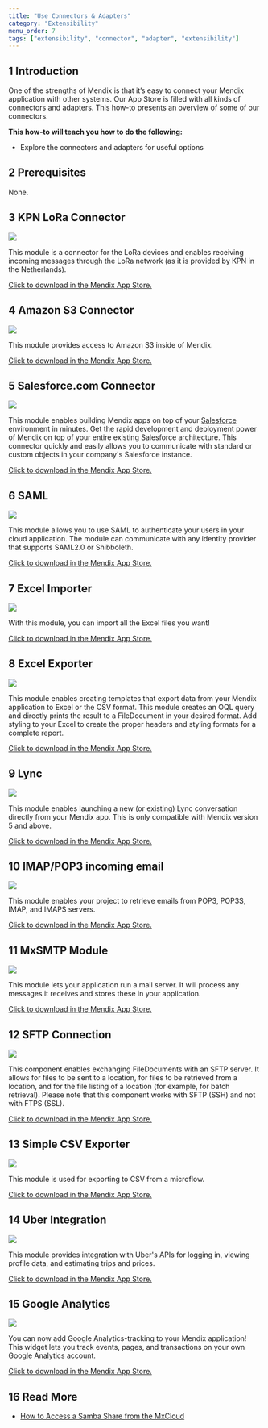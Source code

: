 ```yaml
---
title: "Use Connectors & Adapters"
category: "Extensibility"
menu_order: 7
tags: ["extensibility", "connector", "adapter", "extensibility"]
---
```


## 1 Introduction

One of the strengths of Mendix is that it’s easy to connect your Mendix application with other systems. Our App Store is filled with all kinds of connectors and adapters. This how-to presents an overview of some of our connectors.

**This how-to will teach you how to do the following:**

* Explore the connectors and adapters for useful options

## 2 Prerequisites

None.

## 3 KPN LoRa Connector

[![](attachments/18448690/19399076.png)](https://appstore.home.mendix.com/link/app/2747/First-Consulting/KPN-LoRa-Connector)

This module is a connector for the LoRa devices and enables receiving incoming messages through the LoRa network (as it is provided by KPN in the Netherlands).

[Click to download in the Mendix App Store.](https://appstore.home.mendix.com/link/app/2747/First-Consulting/KPN-LoRa-Connector)

## 4 Amazon S3 Connector

[![](attachments/18448690/19399077.png)](https://appstore.home.mendix.com/link/app/2074/Mendix/Amazon-S3-Connector)

This module provides access to Amazon S3 inside of Mendix.

[Click to download in the Mendix App Store.](https://appstore.home.mendix.com/link/app/2074/Mendix/Amazon-S3-Connector)

## 5 Salesforce.com Connector

[![](attachments/18448690/salesforce.png)](https://appstore.home.mendix.com/link/app/1424/Mendix/Salesforce.com-Connector)

This module enables building Mendix apps on top of your [Salesforce](http://Salesforce.com) environment in minutes. Get the rapid development and deployment power of Mendix on top of your entire existing Salesforce architecture. This connector quickly and easily allows you to communicate with standard or custom objects in your company's Salesforce instance.

[Click to download in the Mendix App Store.](https://appstore.home.mendix.com/link/app/1424/Mendix/Salesforce.com-Connector)

## 6 SAML

[![](attachments/18448690/SAML.png)](/appstore/modules/saml)

This module allows you to use SAML to authenticate your users in your cloud application. The module can communicate with any identity provider that supports SAML2.0 or Shibboleth.

[Click to download in the Mendix App Store.](/appstore/modules/saml)

## 7 Excel Importer

[![](attachments/18448690/excel_importer.png)](/appstore/modules/excel-importer)

With this module, you can import all the Excel files you want!

[Click to download in the Mendix App Store.](/appstore/modules/excel-importer)

## 8 Excel Exporter

[![](attachments/18448690/excel_exporter.png)](/appstore/modules/excel-exporter)

This module enables creating templates that export data from your Mendix application to Excel or the CSV format. This module creates an OQL query and directly prints the result to a FileDocument in your desired format. Add styling to your Excel to create the proper headers and styling formats for a complete report.

[Click to download in the Mendix App Store.](https://appstore.home.mendix.com/link/app/726/Mendix/Excel-exporter)

## 9 Lync

[![](attachments/18448690/lync.png)](https://appstore.home.mendix.com/link/app/1313/Mendix/Lync)

This module enables launching a new (or existing) Lync conversation directly from your Mendix app. This is only compatible with Mendix version 5 and above.

[Click to download in the Mendix App Store.](https://appstore.home.mendix.com/link/app/1313/Mendix/Lync)

## 10 IMAP/POP3 incoming email

[![](attachments/18448690/imap.png)](/appstore/modules/imap)

This module enables your project to retrieve emails from POP3, POP3S, IMAP, and IMAPS servers.

[Click to download in the Mendix App Store.](/appstore/modules/imap)

## 11 MxSMTP Module

[![](attachments/18448690/mxsmtp.png)](/appstore/modules/mxsmtp)

This module lets your application run a mail server. It will process any messages it receives and stores these in your application.

[Click to download in the Mendix App Store.](/appstore/modules/mxsmtp)

## 12 SFTP Connection

[![](attachments/18448690/sftp.png)](https://appstore.home.mendix.com/link/app/368/SFTP-Connection)

This component enables exchanging FileDocuments with an SFTP server. It allows for files to be sent to a location, for files to be retrieved from a location, and for the file listing of a location (for example, for batch retrieval). Please note that this component works with SFTP (SSH) and not with FTPS (SSL).

[Click to download in the Mendix App Store.](https://appstore.home.mendix.com/link/app/368/SFTP-Connection)

## 13 Simple CSV Exporter

[![](attachments/18448690/csv.png)](https://appstore.home.mendix.com/link/app/1573/Appronto/Simple-CSV-Exporter)

This module is used for exporting to CSV from a microflow.

[Click to download in the Mendix App Store.](https://appstore.home.mendix.com/link/app/1573/Appronto/Simple-CSV-Exporter)

## 14 Uber Integration

[![](attachments/18448690/uber.png)](https://appstore.home.mendix.com/link/app/2590/Mendix/Uber-Integration)

This module provides integration with Uber's APIs for logging in, viewing profile data, and estimating trips and prices.

[Click to download in the Mendix App Store.](https://appstore.home.mendix.com/link/app/2590/Mendix/Uber-Integration)

## 15 Google Analytics

[![](attachments/18448690/google_analytics.png)](/appstore/widgets/google-analytics)

You can now add Google Analytics-tracking to your Mendix application! This widget lets you track events, pages, and transactions on your own Google Analytics account.

[Click to download in the Mendix App Store.](https://appstore.home.mendix.com/link/app/105/Mendix/Google-Analytics)

## 16 Read More

* [How to Access a Samba Share from the MxCloud](access-a-samba-share-from-the-mxcloud)
